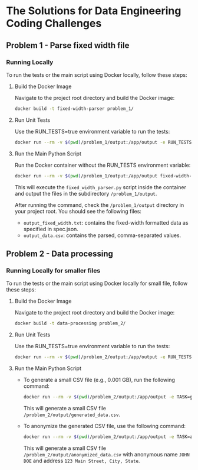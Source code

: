 # The Solutions for Data Engineering Coding Challenges

## Problem 1 - Parse fixed width file

### Running Locally

To run the tests or the main script using Docker locally, follow these steps:

1. Build the Docker Image

    Navigate to the project root directory and build the Docker image:

    ```bash
    docker build -t fixed-width-parser problem_1/
    ```

2. Run Unit Tests

    Use the RUN_TESTS=true environment variable to run the tests:

    ```bash
    docker run --rm -v $(pwd)/problem_1/output:/app/output -e RUN_TESTS=true fixed-width-parser
    ```

3. Run the Main Python Script

    Run the Docker container without the RUN_TESTS environment variable:

    ```bash
    docker run --rm -v $(pwd)/problem_1/output:/app/output fixed-width-parser
    ```

    This will execute the `fixed_width_parser.py` script inside the container and output the files in the subdirectory `/problem_1/output`.

    After running the command, check the `/problem_1/output` directory in your project root. You should see the following files:
    - `output_fixed_width.txt`: contains the fixed-width formatted data as specified in spec.json.
    - `output_data.csv`: contains the parsed, comma-separated values.


## Problem 2 - Data processing

### Running Locally for smaller files

To run the tests or the main script using Docker locally for small file, follow these steps:

1. Build the Docker Image

    Navigate to the project root directory and build the Docker image:

    ```bash
    docker build -t data-processing problem_2/
    ```

2. Run Unit Tests

    Use the RUN_TESTS=true environment variable to run the tests:

    ```bash
    docker run --rm -v $(pwd)/problem_2/output:/app/output -e RUN_TESTS=true data-processing
    ```

3. Run the Main Python Script

    - To generate a small CSV file (e.g., 0.001 GB), run the following command:

        ```bash
        docker run --rm -v $(pwd)/problem_2/output:/app/output -e TASK=generate_csv -e FILE_SIZE=0.001 -e OUTPUT_FILE=/app/output/generated_data.csv data-processing
        ```

        This will generate a small CSV file `/problem_2/output/generated_data.csv`.

    - To anonymize the generated CSV file, use the following command: 

        ```bash
        docker run --rm -v $(pwd)/problem_2/output:/app/output -e TASK=anonymize_data -e INPUT_FILE=/app/output/generated_data.csv -e OUTPUT_FILE=/app/output/anonymized_data.csv data-processing
        ```

        This will generate a small CSV file `/problem_2/output/anonymized_data.csv` with anonymous name `JOHN DOE` and address `123 Main Street, City, State`.
